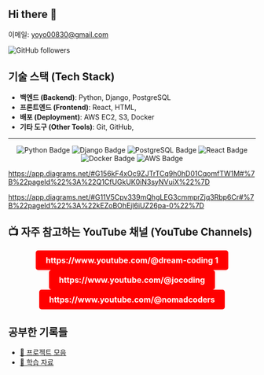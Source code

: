 ## Hi there 👋


이메일: yoyo00830@gmail.com

![GitHub followers](https://img.shields.io/github/followers/:user)




## 기술 스택 (Tech Stack)
- **백엔드 (Backend)**: Python, Django, PostgreSQL
- **프론트엔드 (Frontend)**: React, HTML,
- **배포 (Deployment)**: AWS EC2, S3, Docker
- **기타 도구 (Other Tools)**: Git, GitHub, 




---

<p align="center"> 
  <img src="https://img.shields.io/badge/Python-blue?style=for-the-badge&logo=python" alt="Python Badge" /> 
  <img src="https://img.shields.io/badge/Django-green?style=for-the-badge&logo=django" alt="Django Badge" /> 
  <img src="https://img.shields.io/badge/PostgreSQL-blue?style=for-the-badge&logo=postgresql" alt="PostgreSQL Badge" /> 
  <img src="https://img.shields.io/badge/React-blue?style=for-the-badge&logo=react" alt="React Badge" /> 
  <img src="https://img.shields.io/badge/Docker-blue?style=for-the-badge&logo=docker" alt="Docker Badge" /> 
  <img src="https://img.shields.io/badge/AWS-EC2-orange?style=for-the-badge&logo=amazonaws" alt="AWS Badge" /> 
</p>




https://app.diagrams.net/#G156kF4xOc9ZJTrTCq9h0hD01CqomfTW1M#%7B%22pageId%22%3A%22Q1CfUGkUK0iN3syNVuiX%22%7D

https://app.diagrams.net/#G11V5Cpv339mQhgLEG3cmmprZjq3Rbp6Cr#%7B%22pageId%22%3A%22kEZoBOhEjl6iUZ26pa-0%22%7D





## 📺 자주 참고하는 YouTube 채널 (YouTube Channels)

<p align="center">
  <a href="https://www.youtube.com/channel/CHANNEL_ID_1" target="_blank" style="display: inline-block; padding: 10px 20px; font-size: 16px; font-weight: bold; color: #fff; background-color: #FF0000; border-radius: 5px; text-decoration: none;">https://www.youtube.com/@dream-coding 1</a>
  <a href="https://www.youtube.com/channel/CHANNEL_ID_2" target="_blank" style="display: inline-block; padding: 10px 20px; font-size: 16px; font-weight: bold; color: #fff; background-color: #FF0000; border-radius: 5px; text-decoration: none;">https://www.youtube.com/@jocoding</a>
  <a href="https://www.youtube.com/channel/CHANNEL_ID_3" target="_blank" style="display: inline-block; padding: 10px 20px; font-size: 16px; font-weight: bold; color: #fff; background-color: #FF0000; border-radius: 5px; text-decoration: none;">https://www.youtube.com/@nomadcoders</a>
</p>



## 공부한 기록들

- [📂 프로젝트 모음](./projects)
- [📂 학습 자료](./studies)





<!--
**hateyoon/hateyoon** is a ✨ _special_ ✨ repository because its `README.md` (this file) appears on your GitHub profile.

Here are some ideas to get you started:

- 🔭 I’m currently working on ...
- 🌱 I’m currently learning ...
- 👯 I’m looking to collaborate on ...
- 🤔 I’m looking for help with ...
- 💬 Ask me about ...
- 📫 How to reach me: ...
- 😄 Pronouns: ...
- ⚡ Fun fact: ...
-->
